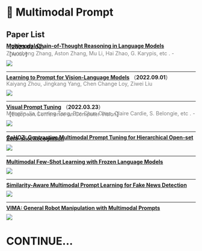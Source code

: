 # 📄 Multimodal Prompt

## Paper List

<div style="line-height:0.2em;">


[**Multimodal Chain-of-Thought Reasoning in Language Models**](https://doi.org/10.48550/arXiv.2302.00923) （**2023.02.02**）

<font color="gray">Zhuosheng Zhang, Aston Zhang, Mu Li, Hai Zhao, G. Karypis, etc .  - 【ArXiv】</font>

![](https://img.shields.io/badge/cite-4-red)

---

[**Learning to Prompt for Vision-Language Models**](https://doi.org/10.1007/s11263-022-01653-1) （**2022.09.01**）

<font color="gray">Kaiyang Zhou, Jingkang Yang, Chen Change Loy, Ziwei Liu </font>

![](https://img.shields.io/badge/cite-1-red)

---

[**Visual Prompt Tuning**](https://doi.org/10.48550/arXiv.2203.12119) （**2022.03.23**）

<font color="gray">Menglin Jia, Luming Tang, Bor-Chun Chen, Claire Cardie, S. Belongie, etc .  - 【European Conference on Computer Vision】</font>

![](https://img.shields.io/badge/cite-102-red)

---

[**CoHOZ: Contrastive Multimodal Prompt Tuning for Hierarchical Open-set Zero-shot Recognition**](https://doi.org/10.1145/3503161.3548021) 



![](https://img.shields.io/badge/cite-0-red)

---

[**Multimodal Few-Shot Learning with Frozen Language Models**](https://api.semanticscholar.org/01b5412f3d17e90e09226d7c40ad4d4468a1414d) 



![](https://img.shields.io/badge/cite-0-red)

---

[**Similarity-Aware Multimodal Prompt Learning for Fake News Detection**](https://api.semanticscholar.org/7231a4cc87e6a9c6c1a800662c9beea1eaca52e7) 



![](https://img.shields.io/badge/cite-0-red)

---

[**VIMA: General Robot Manipulation with Multimodal Prompts**](https://api.semanticscholar.org/d68c8db0e1b8b7f1e6c44393e0a425daa44a16c7) 



![](https://img.shields.io/badge/cite-0-red)


</div>

# CONTINUE...